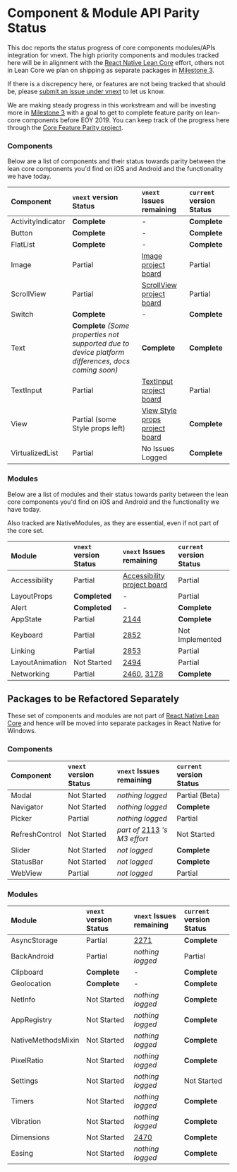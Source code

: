 # Component & Module API Parity Status
This doc reports the status progress of core components modules/APIs integration for vnext. The high priority components and modules tracked here will be in alignment with the [React Native Lean Core](https://github.com/facebook/react-native/issues/23313) effort, others not in Lean Core we plan on shipping as separate packages in [Milestone 3](https://github.com/microsoft/react-native-windows/milestone/17).

If there is a discrepency here, or features are not being tracked that should be, please [submit an issue under vnext](https://github.com/microsoft/react-native-windows/issues/new?labels=vnext&template=vnext.md) to let us know.

We are making steady progress in this workstream and will be investing more in [Milestone 3](https://github.com/microsoft/react-native-windows/milestone/17) with a goal to get to complete feature parity on lean-core components before EOY 2019. You can keep track of the progress here through the [Core Feature Parity project](https://github.com/microsoft/react-native-windows/projects/7).

### Components
Below are a list of components and their status towards parity between the lean core components you'd find on iOS and Android and the functionality we have today.

|Component| `vnext` version Status | `vnext` Issues remaining | `current` version Status |
|:-|:-|:-|:-|
|ActivityIndicator|**Complete**|-|**Complete**|
|Button|**Complete**|-|**Complete**|
|FlatList|**Complete**|-|**Complete**|
|Image|Partial|[Image project board](https://github.com/microsoft/react-native-windows/projects/18)|Partial|
|ScrollView|Partial|[ScrollView project board](https://github.com/microsoft/react-native-windows/projects/17)|Partial|
|Switch|**Complete**|-|**Complete**|
|Text|**Complete** *(Some properties not supported due to device platform differences, docs coming soon)*|**Complete**|**Complete**|
|TextInput|Partial|[TextInput project board](https://github.com/microsoft/react-native-windows/projects/20)|Partial|
|View|Partial (some Style props left)|[View Style props project board](https://github.com/microsoft/react-native-windows/projects/19)|**Complete**|
|VirtualizedList|Partial|No Issues Logged|**Complete**|

### Modules
Below are a list of modules and their status towards parity between the lean core components you'd find on iOS and Android and the functionality we have today.

Also tracked are NativeModules, as they are essential, even if not part of the core set.

|Module| `vnext` version Status | `vnext` Issues remaining | `current` version Status|
|:-|:-|:-|:-|
|Accessibility|Partial|[Accessibility project board](https://github.com/microsoft/react-native-windows/projects/21)|Partial|
|LayoutProps|**Completed**|-|Partial|
|Alert|**Completed**|-|**Complete**|
|AppState|Partial|[2144](https://github.com/microsoft/react-native-windows/issues/2144)|**Complete**|
|Keyboard|Partial|[2852](https://github.com/microsoft/react-native-windows/issues/2852)|Not Implemented|
|Linking|Partial|[2853](https://github.com/microsoft/react-native-windows/issues/2853)|Partial|
|LayoutAnimation|Not Started|[2494](https://github.com/microsoft/react-native-windows/issues/2494)|Partial|
|Networking|Partial|[2460](https://github.com/microsoft/react-native-windows/issues/2460), [3178](https://github.com/microsoft/react-native-windows/issues/3178)|**Complete**|


## Packages to be Refactored Separately
These set of components and modules are not part of [React Native Lean Core](https://github.com/facebook/react-native/issues/23313) and hence will be moved into separate packages in React Native for Windows.

### Components

|Component| `vnext` version Status | `vnext` Issues remaining | `current` version Status |
|:-|:-|:-|:-|
|Modal|Not Started|*nothing logged*|Partial (Beta)|
|Navigator|Not Started|*nothing logged*|**Complete**|
|Picker|Partial|*nothing logged*|Partial|
|RefreshControl|Not Started|*part of* [2113](https://github.com/microsoft/react-native-windows/issues/2113) *'s M3 effort*|Not Started|
|Slider|Not Started|*not logged*|**Complete**|
|StatusBar|Not Started|*not logged*|**Complete**|
|WebView|Partial|*not logged*|Partial|

### Modules

|Module| `vnext` version Status | `vnext` Issues remaining | `current` version Status|
|:-|:-|:-|:-|
|AsyncStorage|Partial|[2271](https://github.com/microsoft/react-native-windows/issues/2271)|**Complete**|
|BackAndroid|Partial|*nothing logged*|Partial|
|Clipboard|**Complete**|-|**Complete**|
|Geolocation|**Complete**|-|**Complete**|
|NetInfo|Not Started|*nothing logged*|**Complete**|
|AppRegistry|Not Started|*nothing logged*|**Complete**|
|NativeMethodsMixin|Not Started|*nothing logged*|**Complete**|
|PixelRatio|Not Started|*nothing logged*|**Complete**|
|Settings|Not Started|*nothing logged*|Not Started|
|Timers|Not Started|*nothing logged*|**Complete**|
|Vibration|Not Started|*nothing logged*|**Complete**|
|Dimensions|Not Started|[2470](https://github.com/microsoft/react-native-windows/issues/2470)|**Complete**|
|Easing|Not Started|*nothing logged*|**Complete**|
